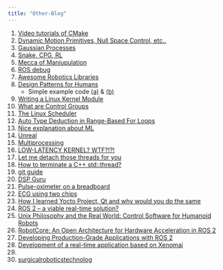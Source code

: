 ```yaml
---
title: "Other-Blog"
---
```


1. [Video tutorials of CMake](https://www.youtube.com/playlist?list=PLK6MXr8gasrGmIiSuVQXpfFuE1uPT615s)
2. [Dynamic Motion Primitives, Null Space Control, etc..](https://studywolf.wordpress.com/site-index/)
3. [Gaussian Processes](https://distill.pub/2019/visual-exploration-gaussian-processes/)
4. [Snake, CPG, RL](https://www.sartoretti.science/research.html)
5. [Mecca of Maniupulation](http://arm.eecs.umich.edu/#projects)
6. [ROS debug](https://dav.ee/blog/notes/archives/898)
7. [Awesome Robotics Libraries](http://jslee02.github.io/awesome-robotics-libraries/)
8. [Design Patterns for Humans](https://roadmap.sh/guides/design-patterns-for-humans#creational-design-patterns) 
    * Simple example code [(a)](https://github.com/pezy/DesignPatterns) & [(b)](https://github.com/JakubVojvoda/design-patterns-cpp)
9. [Writing a Linux Kernel Module](http://derekmolloy.ie/writing-a-linux-kernel-module-part-1-introduction/)
10. [What are Control Groups](https://www.kernel.org/doc/Documentation/cgroup-v1/cgroups.txt)
11. [The Linux Scheduler](https://www.linuxjournal.com/article/3910)
12. [Auto Type Deduction in Range-Based For Loops](https://blog.petrzemek.net/2016/08/17/auto-type-deduction-in-range-based-for-loops/)
13. [Nice explanation about ML](https://www.sagargv.com/blog/)
14. [Unreal](https://www.dariomazzanti.com/)
15. [Multiprocessing](https://www.shreya-shankar.com/multiprocessing-intro/)
16. [LOW-LATENCY KERNEL? WTF?!?!](https://sevencapitalsins.wordpress.com/2007/08/10/low-latency-kernel-wtf/)
17. [Let me detach those threads for you](https://medium.com/@vgasparyan1995/let-me-detach-those-threads-for-you-2de014b26394)
18. [How to terminate a C++ std::thread?](https://www.bo-yang.net/2017/11/19/cpp-kill-detached-thread)
19. [git guide](https://sethrobertson.github.io/GitFixUm/fixup.html)
20. [DSP Guru](https://dspguru.com/)
21. [Pulse-oximeter on a breadboard](https://ashishsahani.com/pulse-oximeter-on-a-breadboard/)
22. [ECG using two chips](https://ashishsahani.com/ecg-using-two-chips/)
23. [How I learned Yocto Project, Qt and why would you do the same](https://medium.com/geekculture/how-i-learned-yocto-project-and-qt-and-why-you-would-do-the-same-b030528e11f6)
24. [ROS 2 – a viable real-time solution?](https://pouya-moh.com/ros-2-a-viable-real-time-solution/)
25. [Unix Philosophy and the Real World: Control Software for Humanoid Robots](https://www.frontiersin.org/articles/10.3389/frobt.2016.00006/full)
26. [RobotCore: An Open Architecture for Hardware Acceleration in ROS 2](https://arxiv.org/abs/2205.03929)
27. [Developing Production-Grade Applications with ROS 2]()
28. [Development of a real-time application based on Xenomai](https://webthesis.biblio.polito.it/11009/1/tesi.pdf)
29. [](http://essay.utwente.nl/92427/1/Vinkenvleugel_BA_EEMCS.pdf)
30. [surgicalroboticstechnolog](https://www.surgicalroboticstechnology.com/suppliers/)


<script defer src="https://cdn.commento.io/js/commento.js"></script>
<div id="commento"></div>
